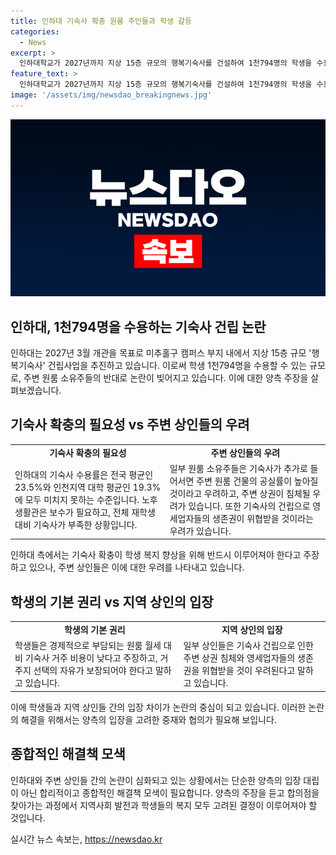 ```yaml
---
title: 인하대 기숙사 확충 원룸 주인들과 학생 갈등
categories:
  - News
excerpt: >
  인하대학교가 2027년까지 지상 15층 규모의 행복기숙사를 건설하여 1천794명의 학생을 수용하는 사업을 추진 중이다. 그러나 주변 원룸 소유주들은 이로 인해 상권 침체와 생존권 침해 우려로 반발하고 있다. 기숙사 부족 문제를 해결하고자 하는 인하대와 주변 상인들 간의 갈등이 논란을 빚고 있으며, 학생들은 거주 선택권을 보호하고자 주장하고 있다. 인하대는 기숙사 건립을 통해 학생 복지를 향상시키겠다는 입장이다.
feature_text: >
  인하대학교가 2027년까지 지상 15층 규모의 행복기숙사를 건설하여 1천794명의 학생을 수용하는 사업을 추진 중이다. 그러나 주변 원룸 소유주들은 이로 인해 상권 침체와 생존권 침해 우려로 반발하고 있다. 기숙사 부족 문제를 해결하고자 하는 인하대와 주변 상인들 간의 갈등이 논란을 빚고 있으며, 학생들은 거주 선택권을 보호하고자 주장하고 있다. 인하대는 기숙사 건립을 통해 학생 복지를 향상시키겠다는 입장이다.
image: '/assets/img/newsdao_breakingnews.jpg'
---
```


<p><img src="/assets/img/newsdao_breakingnews.jpg" alt="cryptoinkorea 속보" /></p>

<h2>인하대, 1천794명을 수용하는 기숙사 건립 논란</h2>

<p data-ke-size="size16">인하대는 2027년 3월 개관을 목표로 미추홀구 캠퍼스 부지 내에서 지상 15층 규모 '행복기숙사' 건립사업을 추진하고 있습니다. 이로써 학생 1천794명을 수용할 수 있는 규모로, 주변 원룸 소유주들의 반대로 논란이 빚어지고 있습니다. 이에 대한 양측 주장을 살펴보겠습니다.</p>

<h2 data-ke-size="size26">기숙사 확충의 필요성 vs 주변 상인들의 우려</h2>

<table>
<tbody>
<tr>
<td style="text-align: center; height: 17px;"><b>기숙사 확충의 필요성</b></td>
<td style="text-align: center; height: 17px;"><b>주변 상인들의 우려</b></td>
</tr>
<tr>
<td>인하대의 기숙사 수용률은 전국 평균인 23.5%와 인천지역 대학 평균인 19.3%에 모두 미치지 못하는 수준입니다. 노후 생활관은 보수가 필요하고, 전체 재학생 대비 기숙사가 부족한 상황입니다.</td>
<td>일부 원룸 소유주들은 기숙사가 추가로 들어서면 주변 원룸 건물의 공실률이 높아질 것이라고 우려하고, 주변 상권이 침체될 우려가 있습니다. 또한 기숙사의 건립으로 영세업자들의 생존권이 위협받을 것이라는 우려가 있습니다.</td>
</tr>
</tbody>
</table>

<p data-ke-size="size16">인하대 측에서는 기숙사 확충이 학생 복지 향상을 위해 반드시 이루어져야 한다고 주장하고 있으나, 주변 상인들은 이에 대한 우려를 나타내고 있습니다.</p>

<h2 data-ke-size="size26">학생의 기본 권리 vs 지역 상인의 입장</h2>

<table>
<tbody>
<tr>
<td style="text-align: center; height: 17px;"><b>학생의 기본 권리</b></td>
<td style="text-align: center; height: 17px;"><b>지역 상인의 입장</b></td>
</tr>
<tr>
<td>학생들은 경제적으로 부담되는 원룸 월세 대비 기숙사 거주 비용이 낮다고 주장하고, 거주지 선택의 자유가 보장되어야 한다고 말하고 있습니다.</td>
<td>일부 상인들은 기숙사 건립으로 인한 주변 상권 침체와 영세업자들의 생존권을 위협받을 것이 우려된다고 말하고 있습니다.</td>
</tr>
</tbody>
</table>

<p data-ke-size="size16">이에 학생들과 지역 상인들 간의 입장 차이가 논란의 중심이 되고 있습니다. 이러한 논란의 해결을 위해서는 양측의 입장을 고려한 중재와 협의가 필요해 보입니다.</p>

<h2 data-ke-size="size26">종합적인 해결책 모색</h2>

<p data-ke-size="size16">인하대와 주변 상인들 간의 논란이 심화되고 있는 상황에서는 단순한 양측의 입장 대립이 아닌 합리적이고 종합적인 해결책 모색이 필요합니다. 양측의 주장을 듣고 합의점을 찾아가는 과정에서 지역사회 발전과 학생들의 복지 모두 고려된 결정이 이루어져야 할 것입니다.</p>
실시간 뉴스 속보는, <a href="https://newsdao.kr" rel="dofollow">https://newsdao.kr</a>


